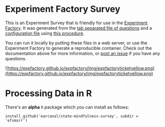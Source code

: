 # Experiment Factory Survey

This is an Experiment Survey that is friendly for use in the [Experiment Factory](https://expfactory.github.io/expfactory). It was generated from the [tab separated file of questions](survey.tsv) and a [configuration file](config.json) using [this procedure](https://expfactory.github.io/expfactory/contribute#contribute-a-survey). 

You can run it locally by putting these files in a web server, or use the Experiment Factory to generate a reproducible container. Check out the documentation above for more information, or [post an issue](https://www.github.com/expfactory/expfactory/issues) if you have any questions.

![https://expfactory.github.io/expfactory/img/expfactoryticketyellow.png](https://expfactory.github.io/expfactory/img/expfactoryticketyellow.png)

# Processing Data in R

There's an **alpha** `R` package which you can install as follows:

`install_github('earcanal/state-mindfulness-survey', subdir = 'efsmsrr')`